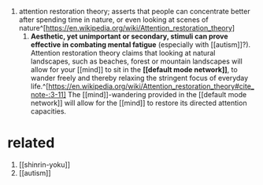 1. attention restoration theory; asserts that people can concentrate better after spending time in nature, or even looking at scenes of nature^[https://en.wikipedia.org/wiki/Attention_restoration_theory]
	1. **Aesthetic, yet unimportant or secondary, stimuli can prove effective in combating mental fatigue** (especially with [[autism]]?). Attention restoration theory claims that looking at natural landscapes, such as beaches, forest or mountain landscapes will allow for your [[mind]] to sit in the **[[default mode network]]**, to wander freely and thereby relaxing the stringent focus of everyday life.^[https://en.wikipedia.org/wiki/Attention_restoration_theory#cite_note-:3-11] The [[mind]]-wandering provided in the [[default mode network]] will allow for the [[mind]] to restore its directed attention capacities.

# related
1. [[shinrin-yoku]]
2. [[autism]]